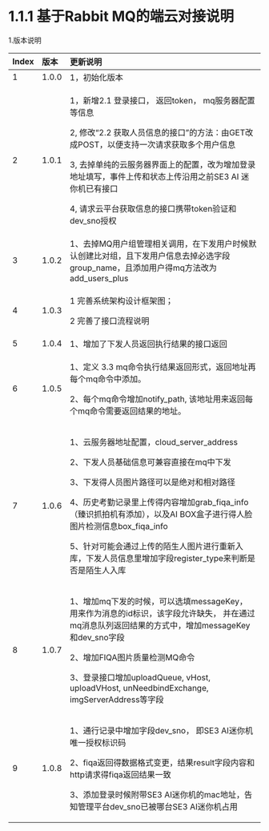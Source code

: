 # 1.1.1 基于Rabbit MQ的端云对接说明

1.版本说明

<table>
  <thead>
    <tr>
      <th style="text-align:left">Index</th>
      <th style="text-align:left">&#x7248;&#x672C;</th>
      <th style="text-align:left">&#x66F4;&#x65B0;&#x8BF4;&#x660E;</th>
    </tr>
  </thead>
  <tbody>
    <tr>
      <td style="text-align:left">1</td>
      <td style="text-align:left">1.0.0</td>
      <td style="text-align:left">1&#xFF0C;&#x521D;&#x59CB;&#x5316;&#x7248;&#x672C;</td>
    </tr>
    <tr>
      <td style="text-align:left">2</td>
      <td style="text-align:left">1.0.1</td>
      <td style="text-align:left">
        <p>1&#xFF0C;&#x65B0;&#x589E;2.1 &#x767B;&#x5F55;&#x63A5;&#x53E3;&#xFF0C;
          &#x8FD4;&#x56DE;token&#xFF0C; mq&#x670D;&#x52A1;&#x5668;&#x914D;&#x7F6E;&#x7B49;&#x4FE1;&#x606F;</p>
        <p>2, &#x4FEE;&#x6539;&#x201C;2.2 &#x83B7;&#x53D6;&#x4EBA;&#x5458;&#x4FE1;&#x606F;&#x7684;&#x63A5;&#x53E3;&#x201D;&#x7684;&#x65B9;&#x6CD5;&#xFF1A;&#x7531;GET&#x6539;&#x6210;POST&#xFF0C;&#x4EE5;&#x4FBF;&#x652F;&#x6301;&#x4E00;&#x6B21;&#x8BF7;&#x6C42;&#x83B7;&#x53D6;&#x591A;&#x4E2A;&#x7528;&#x6237;&#x4FE1;&#x606F;</p>
        <p>3, &#x53BB;&#x6389;&#x5355;&#x7EAF;&#x7684;&#x4E91;&#x670D;&#x52A1;&#x5668;&#x754C;&#x9762;&#x4E0A;&#x7684;&#x914D;&#x7F6E;&#xFF0C;&#x6539;&#x4E3A;&#x589E;&#x52A0;&#x767B;&#x5F55;&#x5730;&#x5740;&#x586B;&#x5199;&#xFF0C;&#x4E8B;&#x4EF6;&#x4E0A;&#x4F20;&#x548C;&#x72B6;&#x6001;&#x4E0A;&#x4F20;&#x6CBF;&#x7528;&#x4E4B;&#x524D;SE3
          AI &#x8FF7;&#x4F60;&#x673A;&#x5DF2;&#x6709;&#x63A5;&#x53E3;</p>
        <p>4, &#x8BF7;&#x6C42;&#x4E91;&#x5E73;&#x53F0;&#x83B7;&#x53D6;&#x4FE1;&#x606F;&#x7684;&#x63A5;&#x53E3;&#x643A;&#x5E26;token&#x9A8C;&#x8BC1;&#x548C;dev_sno&#x6388;&#x6743;</p>
      </td>
    </tr>
    <tr>
      <td style="text-align:left">3</td>
      <td style="text-align:left">1.0.2</td>
      <td style="text-align:left">1&#x3001;&#x53BB;&#x6389;MQ&#x7528;&#x6237;&#x7EC4;&#x7BA1;&#x7406;&#x76F8;&#x5173;&#x8C03;&#x7528;&#xFF0C;&#x5728;&#x4E0B;&#x53D1;&#x7528;&#x6237;&#x65F6;&#x5019;&#x9ED8;&#x8BA4;&#x521B;&#x5EFA;&#x6BD4;&#x5BF9;&#x7EC4;&#xFF0C;&#x4E14;&#x4E0B;&#x53D1;&#x7528;&#x6237;&#x4FE1;&#x606F;&#x53BB;&#x6389;&#x5FC5;&#x9009;&#x5B57;&#x6BB5;group_name&#xFF0C;&#x4E14;&#x6DFB;&#x52A0;&#x7528;&#x6237;&#x5F97;mq&#x65B9;&#x6CD5;&#x6539;&#x4E3A;add_users_plus</td>
    </tr>
    <tr>
      <td style="text-align:left">4</td>
      <td style="text-align:left">1.0.3</td>
      <td style="text-align:left">
        <p>1 &#x5B8C;&#x5584;&#x7CFB;&#x7EDF;&#x67B6;&#x6784;&#x8BBE;&#x8BA1;&#x6846;&#x67B6;&#x56FE;&#xFF1B;</p>
        <p>2 &#x5B8C;&#x5584;&#x4E86;&#x63A5;&#x53E3;&#x6D41;&#x7A0B;&#x8BF4;&#x660E;</p>
      </td>
    </tr>
    <tr>
      <td style="text-align:left">5</td>
      <td style="text-align:left">1.0.4</td>
      <td style="text-align:left">1&#x3001;&#x589E;&#x52A0;&#x4E86;&#x4E0B;&#x53D1;&#x4EBA;&#x5458;&#x8FD4;&#x56DE;&#x6267;&#x884C;&#x7ED3;&#x679C;&#x7684;&#x63A5;&#x53E3;&#x8FD4;&#x56DE;</td>
    </tr>
    <tr>
      <td style="text-align:left">6</td>
      <td style="text-align:left">1.0.5</td>
      <td style="text-align:left">
        <p>1&#x3001;&#x5B9A;&#x4E49; 3.3 mq&#x547D;&#x4EE4;&#x6267;&#x884C;&#x7ED3;&#x679C;&#x8FD4;&#x56DE;&#x5F62;&#x5F0F;&#xFF0C;&#x8FD4;&#x56DE;&#x5730;&#x5740;&#x518D;&#x6BCF;&#x4E2A;mq&#x547D;&#x4EE4;&#x4E2D;&#x6DFB;&#x52A0;&#x3002;</p>
        <p>2&#x3001;&#x6BCF;&#x4E2A;mq&#x547D;&#x4EE4;&#x589E;&#x52A0;notify_path,
          &#x8BE5;&#x5730;&#x5740;&#x7528;&#x6765;&#x8FD4;&#x56DE;&#x6BCF;&#x4E2A;mq&#x547D;&#x4EE4;&#x9700;&#x8981;&#x8FD4;&#x56DE;&#x7ED3;&#x679C;&#x7684;&#x5730;&#x5740;&#x3002;</p>
      </td>
    </tr>
    <tr>
      <td style="text-align:left">7</td>
      <td style="text-align:left">1.0.6</td>
      <td style="text-align:left">
        <p>1&#x3001;&#x4E91;&#x670D;&#x52A1;&#x5668;&#x5730;&#x5740;&#x914D;&#x7F6E;&#xFF0C;cloud_server_address</p>
        <p>2&#x3001;&#x4E0B;&#x53D1;&#x4EBA;&#x5458;&#x57FA;&#x7840;&#x4FE1;&#x606F;&#x53EF;&#x517C;&#x5BB9;&#x76F4;&#x63A5;&#x5728;mq&#x4E2D;&#x4E0B;&#x53D1;</p>
        <p>3&#x3001;&#x4E0B;&#x53D1;&#x5F97;&#x4EBA;&#x5458;&#x56FE;&#x7247;&#x8DEF;&#x5F84;&#x53EF;&#x4EE5;&#x662F;&#x7EDD;&#x5BF9;&#x548C;&#x76F8;&#x5BF9;&#x8DEF;&#x5F84;</p>
        <p>4&#x3001;&#x5386;&#x53F2;&#x8003;&#x52E4;&#x8BB0;&#x5F55;&#x91CC;&#x4E0A;&#x4F20;&#x5F97;&#x5185;&#x5BB9;&#x589E;&#x52A0;grab_fiqa_info&#xFF08;&#x81FB;&#x8BC6;&#x6293;&#x62CD;&#x673A;&#x6709;&#x6DFB;&#x52A0;&#xFF09;&#xFF0C;&#x4EE5;&#x53CA;AI
          BOX&#x76D2;&#x5B50;&#x8FDB;&#x884C;&#x5F97;&#x4EBA;&#x8138;&#x56FE;&#x7247;&#x68C0;&#x6D4B;&#x4FE1;&#x606F;box_fiqa_info</p>
        <p>5&#x3001;&#x9488;&#x5BF9;&#x53EF;&#x80FD;&#x4F1A;&#x901A;&#x8FC7;&#x4E0A;&#x4F20;&#x7684;&#x964C;&#x751F;&#x4EBA;&#x56FE;&#x7247;&#x8FDB;&#x884C;&#x91CD;&#x65B0;&#x5165;&#x5E93;&#xFF0C;&#x4E0B;&#x53D1;&#x4EBA;&#x5458;&#x4FE1;&#x606F;&#x91CC;&#x589E;&#x52A0;&#x5B57;&#x6BB5;register_type&#x6765;&#x5224;&#x65AD;&#x662F;&#x5426;&#x662F;&#x964C;&#x751F;&#x4EBA;&#x5165;&#x5E93;</p>
      </td>
    </tr>
    <tr>
      <td style="text-align:left">8</td>
      <td style="text-align:left">1.0.7</td>
      <td style="text-align:left">
        <p>1&#x3001;&#x589E;&#x52A0;mq&#x4E0B;&#x53D1;&#x7684;&#x65F6;&#x5019;&#xFF0C;&#x53EF;&#x4EE5;&#x9009;&#x586B;messageKey&#xFF0C;
          &#x7528;&#x6765;&#x4F5C;&#x4E3A;&#x6D88;&#x606F;&#x7684;id&#x6807;&#x8BC6;&#xFF0C;&#x8BE5;&#x5B57;&#x6BB5;&#x5141;&#x8BB8;&#x7F3A;&#x5931;&#xFF0C;
          &#x5E76;&#x5728;&#x901A;&#x8FC7;mq&#x6D88;&#x606F;&#x961F;&#x5217;&#x8FD4;&#x56DE;&#x7ED3;&#x679C;&#x7684;&#x65B9;&#x5F0F;&#x4E2D;&#xFF0C;&#x589E;&#x52A0;messageKey&#x548C;dev_sno&#x5B57;&#x6BB5;</p>
        <p>2&#x3001;&#x589E;&#x52A0;FIQA&#x56FE;&#x7247;&#x8D28;&#x91CF;&#x68C0;&#x6D4B;MQ&#x547D;&#x4EE4;</p>
        <p>3&#x3001;&#x767B;&#x5F55;&#x63A5;&#x53E3;&#x589E;&#x52A0;uploadQueue,
          vHost, uploadVHost, unNeedbindExchange, imgServerAddress&#x7B49;&#x5B57;&#x6BB5;</p>
      </td>
    </tr>
    <tr>
      <td style="text-align:left">9</td>
      <td style="text-align:left">1.0.8</td>
      <td style="text-align:left">
        <p>1&#x3001;&#x901A;&#x884C;&#x8BB0;&#x5F55;&#x4E2D;&#x589E;&#x52A0;&#x5B57;&#x6BB5;dev_sno&#xFF0C;
          &#x5373;SE3 AI&#x8FF7;&#x4F60;&#x673A;&#x552F;&#x4E00;&#x6388;&#x6743;&#x6807;&#x8BC6;&#x7801;</p>
        <p>2&#x3001;fiqa&#x8FD4;&#x56DE;&#x5F97;&#x6570;&#x636E;&#x683C;&#x5F0F;&#x53D8;&#x66F4;&#xFF0C;&#x7ED3;&#x679C;result&#x5B57;&#x6BB5;&#x5185;&#x5BB9;&#x548C;http&#x8BF7;&#x6C42;&#x5F97;fiqa&#x8FD4;&#x56DE;&#x7ED3;&#x679C;&#x4E00;&#x81F4;</p>
        <p>3&#x3001;&#x6DFB;&#x52A0;&#x767B;&#x5F55;&#x65F6;&#x5019;&#x9644;&#x5E26;SE3
          AI&#x8FF7;&#x4F60;&#x673A;&#x7684;mac&#x5730;&#x5740;&#xFF0C;&#x544A;&#x77E5;&#x7BA1;&#x7406;&#x5E73;&#x53F0;dev_sno&#x5DF2;&#x88AB;&#x54EA;&#x53F0;SE3
          AI&#x8FF7;&#x4F60;&#x673A;&#x5360;&#x7528;</p>
      </td>
    </tr>
  </tbody>
</table>

